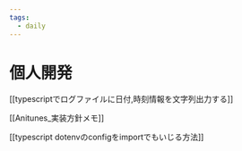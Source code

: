 ```yaml
---
tags:
  - daily
---
```

#
# 個人開発
[[typescriptでログファイルに日付,時刻情報を文字列出力する]]

[[Anitunes_実装方針メモ]]

[[typescript dotenvのconfigをimportでもいじる方法]]
